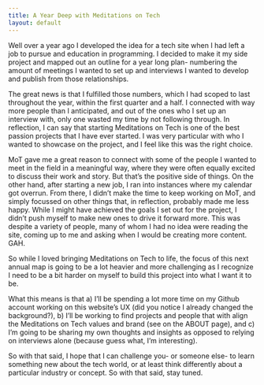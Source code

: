 ```yaml
---
title: A Year Deep with Meditations on Tech
layout: default
---
```


Well over a year ago I developed the idea for a tech site when I had left a job to pursue and education in programming. I decided to make it my side project and mapped out an outline for a year long plan- numbering the amount of meetings I wanted to set up and interviews I wanted to develop and publish from those relationships. 

The great news is that I fulfilled those numbers, which I had scoped to last throughout the year, within the first quarter and a half. I connected with way more people than I anticipated, and out of the ones who I set up an interview with, only one wasted my time by not following through.	In reflection, I can say that starting Meditations on Tech is one of the best passion projects that I have ever started. I was very particular with who I wanted to showcase on the project, and I feel like this was the right choice.

MoT gave me a great reason to connect with some of the people I wanted to meet in the field in a meaningful way, where they were often equally excited to discuss their work and story. But that’s the positive side of things. On the other hand, after starting a new job, I ran into instances where my calendar got overrun. From there, I didn’t make the time to keep working on MoT, and simply focussed on other things that, in reflection, probably made me less happy.  While I might have achieved the goals I set out for the project, I didn’t push myself to make new ones to drive it forward more. This was despite a variety of people, many of whom I had no idea were reading the site, coming up to me and asking when I would be creating more content. GAH.

So while I loved bringing Meditations on Tech to life, the focus of this next annual map is going to be a lot heavier and more challenging as I recognize I need to be a bit harder on myself to build this project into what I want it to be. 

What this means is that a) I’ll be spending a lot more time on my Github account working on this website’s UX (did  you notice I already changed the background?), b) I’ll be working to find projects and people that with align the Meditations on Tech values and brand (see on the ABOUT page), and c) I’m going to be sharing my own thoughts and insights as opposed to relying on interviews alone (because guess what, I’m interesting).

So with that said, I hope that I can challenge you- or someone else- to learn something new about the tech world, or at least think differently about a particular industry or concept. So with that said, stay tuned.
